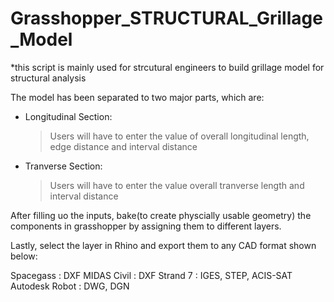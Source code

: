 # Grasshopper_STRUCTURAL_Grillage_Model

*this script is mainly used for strcutural engineers to build grillage model for structural analysis

The model has been separated to two major parts, which are:

- Longitudinal Section:
  > Users will have to enter the value of overall longitudinal length, edge distance and interval distance

- Tranverse Section:
  > Users will have to enter the value overall tranverse length and interval distance
  
After filling uo the inputs, bake(to create physcially usable geometry) the components in grasshopper by assigning them to different layers.

Lastly, select the layer in Rhino and export them to any CAD format shown below:

Spacegass         : DXF
MIDAS Civil       : DXF 
Strand 7          : IGES, STEP, ACIS-SAT
Autodesk Robot    : DWG, DGN
